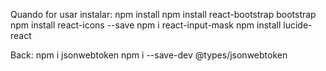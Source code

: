 Quando for usar instalar:
npm install
npm install react-bootstrap bootstrap
npm install react-icons --save
npm i react-input-mask
npm install lucide-react


Back:
npm i jsonwebtoken
npm i --save-dev @types/jsonwebtoken